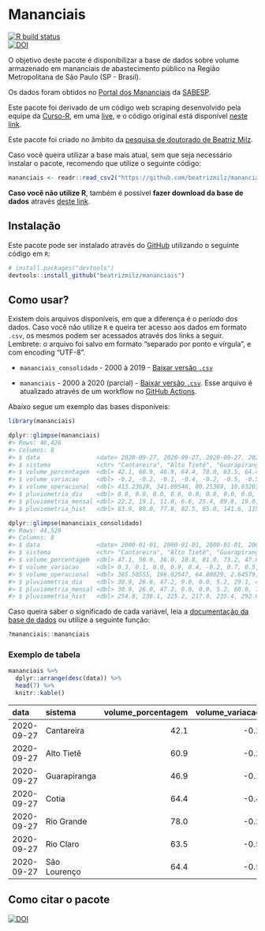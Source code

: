 
<!-- README.md is generated from README.Rmd. Please edit that file -->

# Mananciais

<!-- badges: start -->

[![R build
status](https://github.com/beatrizmilz/mananciais/workflows/R-CMD-check/badge.svg)](https://github.com/beatrizmilz/mananciais/actions)  
[![DOI](https://zenodo.org/badge/DOI/10.5281/zenodo.4319745.svg)](https://doi.org/10.5281/zenodo.4319745)
<!-- badges: end -->

O objetivo deste pacote é disponibilizar a base de dados sobre volume
armazenado em mananciais de abastecimento público na Região
Metropolitana de São Paulo (SP - Brasil).

Os dados foram obtidos no [Portal dos
Mananciais](http://mananciais.sabesp.com.br/Situacao) da
[SABESP](http://site.sabesp.com.br/site/Default.aspx).

Este pacote foi derivado de um código web scraping desenvolvido pela
equipe da [Curso-R](https://www.curso-r.com/), em uma
[live](https://youtu.be/jvZIxrMmOcQ), e o código original está
disponível [neste
link](https://github.com/curso-r/lives/blob/master/drafts/20200730_scraper_sabesp.R).

Este pacote foi criado no âmbito da [pesquisa de doutorado de Beatriz
Milz](https://beatrizmilz.github.io/tese/).

Caso você queira utilizar a base mais atual, sem que seja necessário
instalar o pacote, recomendo que utilize o seguinte código:

``` r
mananciais <- readr::read_csv2("https://github.com/beatrizmilz/mananciais/raw/master/inst/extdata/mananciais.csv")
```

**Caso você não utilize R**, também é possível **fazer download da base
de dados** através [deste
link](https://github.com/beatrizmilz/mananciais/raw/master/inst/extdata/mananciais.csv).

## Instalação

Este pacote pode ser instalado através do [GitHub](https://github.com/)
utilizando o seguinte código em `R`:

``` r
# install.packages("devtools")
devtools::install_github("beatrizmilz/mananciais")
```

## Como usar?

Existem dois arquivos disponíveis, em que a diferença é o período dos
dados. Caso você não utilize `R` e queira ter acesso aos dados em
formato `.csv`, os mesmos podem ser acessados através dos links a
seguir. Lembrete: o arquivo foi salvo em formato “separado por ponto e
vírgula”, e com encoding “UTF-8”.

  - `mananciais_consolidado` - 2000 à 2019 - [Baixar versão
    `.csv`](https://github.com/beatrizmilz/mananciais/raw/master/inst/extdata/mananciais_consolidado.csv)

  - `mananciais` - 2000 à 2020 (parcial) - [Baixar versão
    `.csv`](https://github.com/beatrizmilz/mananciais/raw/master/inst/extdata/mananciais.csv).
    Esse arquivo é atualizado através de um workflow no [GitHub
    Actions](https://github.com/beatrizmilz/mananciais/actions).

Abaixo segue um exemplo das bases disponíveis:

``` r
library(mananciais)

dplyr::glimpse(mananciais)
#> Rows: 46,426
#> Columns: 8
#> $ data                <date> 2020-09-27, 2020-09-27, 2020-09-27, 2020-09-27...
#> $ sistema             <chr> "Cantareira", "Alto Tietê", "Guarapiranga", "Co...
#> $ volume_porcentagem  <dbl> 42.1, 60.9, 46.9, 64.4, 78.0, 63.5, 64.4, 42.3,...
#> $ volume_variacao     <dbl> -0.2, -0.2, -0.1, -0.4, -0.2, -0.5, -0.5, -0.2,...
#> $ volume_operacional  <dbl> 413.23628, 341.09546, 80.25369, 10.63207, 87.52...
#> $ pluviometria_dia    <dbl> 0.0, 0.0, 0.0, 0.0, 0.0, 0.0, 0.0, 0.0, 0.1, 0....
#> $ pluviometria_mensal <dbl> 22.2, 19.1, 11.0, 6.6, 25.4, 89.8, 19.0, 22.2, ...
#> $ pluviometria_hist   <dbl> 83.9, 80.0, 77.8, 82.5, 95.0, 141.6, 115.9, 83....

dplyr::glimpse(mananciais_consolidado)
#> Rows: 44,529
#> Columns: 8
#> $ data                <date> 2000-01-01, 2000-01-01, 2000-01-01, 2000-01-01...
#> $ sistema             <chr> "Cantareira", "Alto Tietê", "Guarapiranga", "Co...
#> $ volume_porcentagem  <dbl> 47.1, 50.9, 36.0, 18.8, 81.0, 73.2, 47.8, 51.4,...
#> $ volume_variacao     <dbl> 0.3, 0.1, 0.0, 0.9, 0.4, -0.2, 0.7, 0.5, 0.4, 0...
#> $ volume_operacional  <dbl> 365.50555, 196.02547, 64.80029, 2.64579, 91.694...
#> $ pluviometria_dia    <dbl> 30.9, 26.0, 47.2, 0.0, 0.0, 5.2, 29.1, 47.3, 9....
#> $ pluviometria_mensal <dbl> 30.9, 26.0, 47.2, 0.0, 0.0, 5.2, 60.0, 73.3, 56...
#> $ pluviometria_hist   <dbl> 254.8, 238.1, 225.2, 217.8, 235.4, 292.0, 254.8...
```

Caso queira saber o significado de cada variável, leia a [documentação
da base de
dados](https://beatrizmilz.github.io/mananciais/reference/mananciais.html)
ou utilize a seguinte função:

``` r
?mananciais::mananciais
```

### Exemplo de tabela

``` r
mananciais %>% 
  dplyr::arrange(desc(data)) %>% 
  head(7) %>%
  knitr::kable()
```

| data       | sistema      | volume\_porcentagem | volume\_variacao | volume\_operacional | pluviometria\_dia | pluviometria\_mensal | pluviometria\_hist |
| :--------- | :----------- | ------------------: | ---------------: | ------------------: | ----------------: | -------------------: | -----------------: |
| 2020-09-27 | Cantareira   |                42.1 |            \-0.2 |           413.23628 |                 0 |                 22.2 |               83.9 |
| 2020-09-27 | Alto Tietê   |                60.9 |            \-0.2 |           341.09546 |                 0 |                 19.1 |               80.0 |
| 2020-09-27 | Guarapiranga |                46.9 |            \-0.1 |            80.25369 |                 0 |                 11.0 |               77.8 |
| 2020-09-27 | Cotia        |                64.4 |            \-0.4 |            10.63207 |                 0 |                  6.6 |               82.5 |
| 2020-09-27 | Rio Grande   |                78.0 |            \-0.2 |            87.52755 |                 0 |                 25.4 |               95.0 |
| 2020-09-27 | Rio Claro    |                63.5 |            \-0.5 |             8.67788 |                 0 |                 89.8 |              141.6 |
| 2020-09-27 | São Lourenço |                64.4 |            \-0.5 |            57.16546 |                 0 |                 19.0 |              115.9 |

## Como citar o pacote

[![DOI](https://zenodo.org/badge/DOI/10.5281/zenodo.4319745.svg)](https://doi.org/10.5281/zenodo.4319745)
